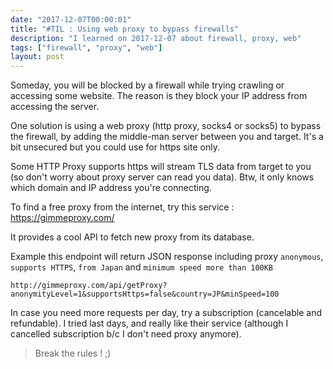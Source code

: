```yaml
---
date: "2017-12-07T00:00:01"
title: "#TIL : Using web proxy to bypass firewalls"
description: "I learned on 2017-12-07 about firewall, proxy, web"
tags: ["firewall", "proxy", "web"]
layout: post
---
```



Someday, you will be blocked by a firewall while trying crawling or accessing some website. The reason is they block your IP address from accessing the server.

One solution is using a web proxy (http proxy, socks4 or socks5) to bypass the firewall, by adding the middle-man server between you and target. It's a bit unsecured but you could use for https site only.

Some HTTP Proxy supports https will stream TLS data from target to you (so don't worry about proxy server can read you data). Btw, it only knows which domain and IP address you're connecting.

To find a free proxy from the internet, try this service : https://gimmeproxy.com/

It provides a cool API to fetch new proxy from its database.

Example this endpoint will return JSON response including proxy `anonymous`, `supports HTTPS`, `from Japan` and `minimum speed more than 100KB`

```
http://gimmeproxy.com/api/getProxy?anonymityLevel=1&supportsHttps=false&country=JP&minSpeed=100 
```

In case you need more requests per day, try a subscription (cancelable and refundable). I tried last days, and really like their service (although I cancelled subscription b/c I don't need proxy anymore).

> Break the rules ! ;)
